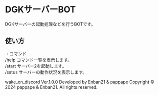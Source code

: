 # DGKサーバーBOT  
DGKサーバーの起動処理などを行うBOTです。  
## 使い方  
・コマンド  
/help コマンド一覧を表示します。  
/start サーバー2を起動します。  
/satus サーバーの動作状況を表示します。

wake_on_discord Ver.1.0.0  Developed by Enban21 & pappape  Copyright © 2024 pappape & Enban21. All rights reserved.